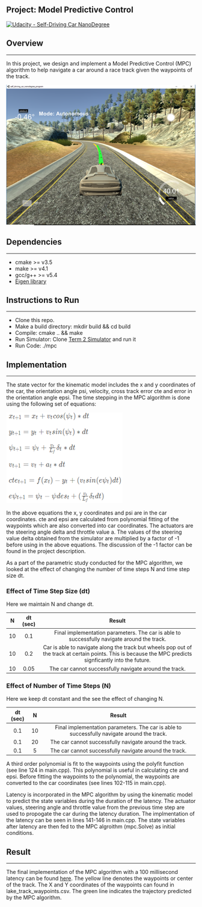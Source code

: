 [//]: # (Image References)

[image1]: ./write_up_images/equations.png "equations"
[image2]: ./write_up_images/snapshot_sim.png "sim"

## Project: Model Predictive Control
[![Udacity - Self-Driving Car NanoDegree](https://s3.amazonaws.com/udacity-sdc/github/shield-carnd.svg)](http://www.udacity.com/drive)

## Overview
---
In this project, we design and implement a Model Predictive Control (MPC) algorithm to help navigate a car around a race track given the waypoints of the track.

![alt text][image2]

## Dependencies
---
* cmake >= v3.5
* make >= v4.1
* gcc/g++ >= v5.4
* [Eigen library](http://eigen.tuxfamily.org/index.php?title=Main_Page) 

## Instructions to Run
---
* Clone this repo.
* Make a build directory: mkdir build && cd build
* Compile: cmake .. && make
* Run Simulator: Clone [Term 2 Simulator](https://github.com/udacity/self-driving-car-sim/releases/) and run it
* Run Code: ./mpc

## Implementation
---
The state vector for the kinematic model includes the x and y coordinates of the car, the orientation angle psi, velocity, cross track error cte and error in the orientation angle epsi. The time stepping in the MPC algorithm is done using the following set of equations: 

![alt text][image1]

In the above equations the x, y coordinates and psi are in the car coordinates. cte and epsi are calculated from polynomial fitting of the waypoints which are also converted into car coordinates. The actuators are the steering angle delta and throttle value a. The values of the steering value delta obtained from the simulator are multiplied by a factor of -1 before using in the above equations. The discussion of the -1 factor can be found in the project description. 

As a part of the parametric study conducted for the MPC algorithm, we looked at the effect of changing the number of time steps N and time step size dt.
### Effect of Time Step Size (dt)

Here we maintain N and change dt.

| N          		|     dt (sec)    | Result |
|:---------------------:|:---------------------------------------------:|:---------------------------------------------:|
| 10        			| 0.1   										| Final implementation parameters. The car is able to successfully navigate around the track.  |
| 10				     	| 0.2									 	| Car is able to navigate along the track but wheels pop out of the track at certain points. This is because the MPC predicts signficantly into the future. |
| 10					| 0.05										| The car cannot successfully navigate around the track. |

### Effect of Number of Time Steps (N)

Here we keep dt constant and the see the effect of changing N.

|   dt (sec)    |     	 N     | Result |
|:---------------------:|:---------------------------------------------:|:---------------------------------------------:|
| 0.1        			| 10  										| Final implementation parameters. The car is able to successfully navigate around the track.  |
| 0.1				     	| 20									 	| The car cannot successfully navigate around the track.  |
| 0.1					| 5										| The car cannot successfully navigate around the track. |

A third order polynomial is fit to the waypoints using the polyfit function (see line 124 in main.cpp). This polynomial is useful in calculating cte and epsi. Before fitting the waypoints to the polynomial, the waypoints are converted to the car coordinates (see lines 102-115 in main.cpp).

Latency is incorporated in the MPC algorithm by using the kinematic model to predict the state variables during the duration of the latency. The actuator values, steering angle and throttle value from the previous time step are used to propogate the car during the latency duration. The implmentation of the latency can be seen in lines 141-146 in main.cpp. The state variables after latency are then fed to the MPC algroithm (mpc.Solve) as initial conditions.

## Result
---
The final implementation of the MPC algorithm with a 100 millisecond latency can be found [here](https://www.youtube.com/watch?v=vSfGQtFNSi4). The yellow line denotes the waypoints or center of the track. The X and Y coordinates of the waypoints can found in lake_track_waypoints.csv. The green line indicates the trajectory predicted by the MPC algorithm. 
